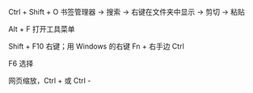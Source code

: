 
Ctrl + Shift + O 书签管理器 -> 搜索 -> 右键在文件夹中显示 -> 剪切 -> 粘贴  

Alt + F 打开工具菜单  

Shift + F10 右键；用 Windows 的右键 Fn + 右手边 Ctrl    

F6 选择  

网页缩放，Ctrl + 或 Ctrl -   

